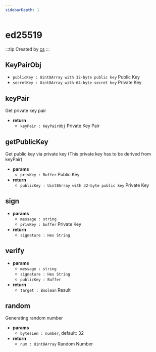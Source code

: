 ```yaml
---
sidebarDepth: 1
---
```


# ed25519

:::tip Created by
[cs](https://github.com/lovelycs)
:::


## KeyPairObj

- `publicKey : Uint8Array with 32-byte public key` Public Key
- `secretKey : Uint8Array with 64-byte secret key` Private Key

## keyPair 
Get private key pair

- **return**
  - `keyPair : KeyPairObj` Private Key Pair
  
## getPublicKey
Get public key via private key (This private key has to be derived from keyPair)

- **params**
  - `privKey : Buffer` Public Key
- **return**
  - `publicKey : Uint8Array with 32-byte public key` Private Key

## sign 

- **params**
  - `message : string` 
  - `privKey : buffer` Private Key
- **return**
  - `signature : Hex String` 
  
## verify

- **params**
  - `message : string` 
  - `signature : Hex String` 
  - `publicKey : Buffer` 
- **return**
  - `target : Boolean` Result
  
## random
Generating random number

- **params**
  - `bytesLen : number`, default: 32
- **return**
  - `num : Uint8Array` Random Number
